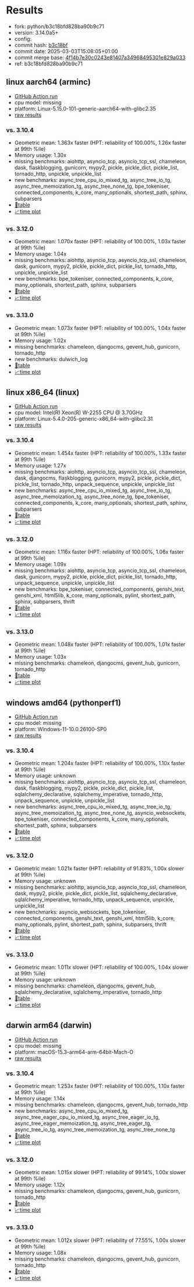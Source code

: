 # Results

- fork: python/b3c18bfd828ba90b9c71
- version: 3.14.0a5+
- config: 
- commit hash: [b3c18bf](https://github.com/python/cpython/commit/b3c18bf)
- commit date: 2025-03-03T15:08:05+01:00
- commit merge base: [4f14b7e30c0243e81407a34968495301e829a033](https://github.com/python/cpython/commit/4f14b7e30c0243e81407a34968495301e829a033)
- ref: b3c18bfd828ba90b9c71

## linux aarch64 (arminc)

- [GitHub Action run](https://github.com/faster-cpython/benchmarking/actions/runs/13718494627)
- cpu model: missing
- platform: Linux-5.15.0-101-generic-aarch64-with-glibc2.35
- [raw results](bm-20250303-arminc-aarch64-python-b3c18bfd828ba90b9c71-3.14.0a5%2B-b3c18bf.json)

### vs. 3.10.4

- Geometric mean: 1.363x faster (HPT: reliability of 100.00%, 1.26x faster at 99th %ile)
- Memory usage: 1.30x
- missing benchmarks: aiohttp, asyncio_tcp, asyncio_tcp_ssl, chameleon, dask, flaskblogging, gunicorn, mypy2, pickle, pickle_dict, pickle_list, tornado_http, unpickle, unpickle_list
- new benchmarks: async_tree_cpu_io_mixed_tg, async_tree_io_tg, async_tree_memoization_tg, async_tree_none_tg, bpe_tokeniser, connected_components, k_core, many_optionals, shortest_path, sphinx, subparsers
- [📄table](bm-20250303-arminc-aarch64-python-b3c18bfd828ba90b9c71-3.14.0a5%2B-b3c18bf-vs-3.10.4.md)
- [📈time plot](bm-20250303-arminc-aarch64-python-b3c18bfd828ba90b9c71-3.14.0a5%2B-b3c18bf-vs-3.10.4.svg)

### vs. 3.12.0

- Geometric mean: 1.070x faster (HPT: reliability of 100.00%, 1.03x faster at 99th %ile)
- Memory usage: 1.04x
- missing benchmarks: aiohttp, asyncio_tcp, asyncio_tcp_ssl, chameleon, dask, gunicorn, mypy2, pickle, pickle_dict, pickle_list, tornado_http, unpickle, unpickle_list
- new benchmarks: bpe_tokeniser, connected_components, k_core, many_optionals, shortest_path, sphinx, subparsers
- [📄table](bm-20250303-arminc-aarch64-python-b3c18bfd828ba90b9c71-3.14.0a5%2B-b3c18bf-vs-3.12.0.md)
- [📈time plot](bm-20250303-arminc-aarch64-python-b3c18bfd828ba90b9c71-3.14.0a5%2B-b3c18bf-vs-3.12.0.svg)

### vs. 3.13.0

- Geometric mean: 1.073x faster (HPT: reliability of 100.00%, 1.04x faster at 99th %ile)
- Memory usage: 1.02x
- missing benchmarks: chameleon, djangocms, gevent_hub, gunicorn, tornado_http
- new benchmarks: dulwich_log
- [📄table](bm-20250303-arminc-aarch64-python-b3c18bfd828ba90b9c71-3.14.0a5%2B-b3c18bf-vs-3.13.0.md)
- [📈time plot](bm-20250303-arminc-aarch64-python-b3c18bfd828ba90b9c71-3.14.0a5%2B-b3c18bf-vs-3.13.0.svg)

## linux x86_64 (linux)

- [GitHub Action run](https://github.com/faster-cpython/benchmarking/actions/runs/13718494627)
- cpu model: Intel(R) Xeon(R) W-2255 CPU @ 3.70GHz
- platform: Linux-5.4.0-205-generic-x86_64-with-glibc2.31
- [raw results](bm-20250303-linux-x86_64-python-b3c18bfd828ba90b9c71-3.14.0a5%2B-b3c18bf.json)

### vs. 3.10.4

- Geometric mean: 1.454x faster (HPT: reliability of 100.00%, 1.33x faster at 99th %ile)
- Memory usage: 1.27x
- missing benchmarks: aiohttp, asyncio_tcp, asyncio_tcp_ssl, chameleon, dask, djangocms, flaskblogging, gunicorn, mypy2, pickle, pickle_dict, pickle_list, tornado_http, unpack_sequence, unpickle, unpickle_list
- new benchmarks: async_tree_cpu_io_mixed_tg, async_tree_io_tg, async_tree_memoization_tg, async_tree_none_tg, bpe_tokeniser, connected_components, k_core, many_optionals, shortest_path, sphinx, subparsers
- [📄table](bm-20250303-linux-x86_64-python-b3c18bfd828ba90b9c71-3.14.0a5%2B-b3c18bf-vs-3.10.4.md)
- [📈time plot](bm-20250303-linux-x86_64-python-b3c18bfd828ba90b9c71-3.14.0a5%2B-b3c18bf-vs-3.10.4.svg)

### vs. 3.12.0

- Geometric mean: 1.116x faster (HPT: reliability of 100.00%, 1.06x faster at 99th %ile)
- Memory usage: 1.09x
- missing benchmarks: aiohttp, asyncio_tcp, asyncio_tcp_ssl, chameleon, dask, gunicorn, mypy2, pickle, pickle_dict, pickle_list, tornado_http, unpack_sequence, unpickle, unpickle_list
- new benchmarks: bpe_tokeniser, connected_components, genshi_text, genshi_xml, html5lib, k_core, many_optionals, pylint, shortest_path, sphinx, subparsers, thrift
- [📄table](bm-20250303-linux-x86_64-python-b3c18bfd828ba90b9c71-3.14.0a5%2B-b3c18bf-vs-3.12.0.md)
- [📈time plot](bm-20250303-linux-x86_64-python-b3c18bfd828ba90b9c71-3.14.0a5%2B-b3c18bf-vs-3.12.0.svg)

### vs. 3.13.0

- Geometric mean: 1.048x faster (HPT: reliability of 100.00%, 1.01x faster at 99th %ile)
- Memory usage: 1.03x
- missing benchmarks: chameleon, djangocms, gevent_hub, gunicorn, tornado_http
- [📄table](bm-20250303-linux-x86_64-python-b3c18bfd828ba90b9c71-3.14.0a5%2B-b3c18bf-vs-3.13.0.md)
- [📈time plot](bm-20250303-linux-x86_64-python-b3c18bfd828ba90b9c71-3.14.0a5%2B-b3c18bf-vs-3.13.0.svg)

## windows amd64 (pythonperf1)

- [GitHub Action run](https://github.com/faster-cpython/benchmarking/actions/runs/13718494627)
- cpu model: missing
- platform: Windows-11-10.0.26100-SP0
- [raw results](bm-20250303-pythonperf1-amd64-python-b3c18bfd828ba90b9c71-3.14.0a5%2B-b3c18bf.json)

### vs. 3.10.4

- Geometric mean: 1.204x faster (HPT: reliability of 100.00%, 1.10x faster at 99th %ile)
- Memory usage: unknown
- missing benchmarks: aiohttp, asyncio_tcp, asyncio_tcp_ssl, chameleon, dask, flaskblogging, mypy2, pickle, pickle_dict, pickle_list, sqlalchemy_declarative, sqlalchemy_imperative, tornado_http, unpack_sequence, unpickle, unpickle_list
- new benchmarks: async_tree_cpu_io_mixed_tg, async_tree_io_tg, async_tree_memoization_tg, async_tree_none_tg, asyncio_websockets, bpe_tokeniser, connected_components, k_core, many_optionals, shortest_path, sphinx, subparsers
- [📄table](bm-20250303-pythonperf1-amd64-python-b3c18bfd828ba90b9c71-3.14.0a5%2B-b3c18bf-vs-3.10.4.md)
- [📈time plot](bm-20250303-pythonperf1-amd64-python-b3c18bfd828ba90b9c71-3.14.0a5%2B-b3c18bf-vs-3.10.4.svg)

### vs. 3.12.0

- Geometric mean: 1.021x faster (HPT: reliability of 91.83%, 1.00x slower at 99th %ile)
- Memory usage: unknown
- missing benchmarks: aiohttp, asyncio_tcp, asyncio_tcp_ssl, chameleon, dask, mypy2, pickle, pickle_dict, pickle_list, sqlalchemy_declarative, sqlalchemy_imperative, tornado_http, unpack_sequence, unpickle, unpickle_list
- new benchmarks: asyncio_websockets, bpe_tokeniser, connected_components, genshi_text, genshi_xml, html5lib, k_core, many_optionals, pylint, shortest_path, sphinx, subparsers, thrift
- [📄table](bm-20250303-pythonperf1-amd64-python-b3c18bfd828ba90b9c71-3.14.0a5%2B-b3c18bf-vs-3.12.0.md)
- [📈time plot](bm-20250303-pythonperf1-amd64-python-b3c18bfd828ba90b9c71-3.14.0a5%2B-b3c18bf-vs-3.12.0.svg)

### vs. 3.13.0

- Geometric mean: 1.011x slower (HPT: reliability of 100.00%, 1.04x slower at 99th %ile)
- Memory usage: unknown
- missing benchmarks: chameleon, djangocms, gevent_hub, sqlalchemy_declarative, sqlalchemy_imperative, tornado_http
- [📄table](bm-20250303-pythonperf1-amd64-python-b3c18bfd828ba90b9c71-3.14.0a5%2B-b3c18bf-vs-3.13.0.md)
- [📈time plot](bm-20250303-pythonperf1-amd64-python-b3c18bfd828ba90b9c71-3.14.0a5%2B-b3c18bf-vs-3.13.0.svg)

## darwin arm64 (darwin)

- [GitHub Action run](https://github.com/faster-cpython/benchmarking/actions/runs/13718494627)
- cpu model: missing
- platform: macOS-15.3-arm64-arm-64bit-Mach-O
- [raw results](bm-20250303-darwin-arm64-python-b3c18bfd828ba90b9c71-3.14.0a5%2B-b3c18bf.json)

### vs. 3.10.4

- Geometric mean: 1.253x faster (HPT: reliability of 100.00%, 1.10x faster at 99th %ile)
- Memory usage: 1.14x
- missing benchmarks: chameleon, djangocms, gevent_hub, tornado_http
- new benchmarks: async_tree_cpu_io_mixed_tg, async_tree_eager_cpu_io_mixed_tg, async_tree_eager_io_tg, async_tree_eager_memoization_tg, async_tree_eager_tg, async_tree_io_tg, async_tree_memoization_tg, async_tree_none_tg
- [📄table](bm-20250303-darwin-arm64-python-b3c18bfd828ba90b9c71-3.14.0a5%2B-b3c18bf-vs-3.10.4.md)
- [📈time plot](bm-20250303-darwin-arm64-python-b3c18bfd828ba90b9c71-3.14.0a5%2B-b3c18bf-vs-3.10.4.svg)

### vs. 3.12.0

- Geometric mean: 1.015x slower (HPT: reliability of 99.14%, 1.00x slower at 99th %ile)
- Memory usage: 1.12x
- missing benchmarks: chameleon, djangocms, gevent_hub, gunicorn, tornado_http
- [📄table](bm-20250303-darwin-arm64-python-b3c18bfd828ba90b9c71-3.14.0a5%2B-b3c18bf-vs-3.12.0.md)
- [📈time plot](bm-20250303-darwin-arm64-python-b3c18bfd828ba90b9c71-3.14.0a5%2B-b3c18bf-vs-3.12.0.svg)

### vs. 3.13.0

- Geometric mean: 1.012x slower (HPT: reliability of 77.55%, 1.00x slower at 99th %ile)
- Memory usage: 1.08x
- missing benchmarks: chameleon, djangocms, gevent_hub, gunicorn, tornado_http
- [📄table](bm-20250303-darwin-arm64-python-b3c18bfd828ba90b9c71-3.14.0a5%2B-b3c18bf-vs-3.13.0.md)
- [📈time plot](bm-20250303-darwin-arm64-python-b3c18bfd828ba90b9c71-3.14.0a5%2B-b3c18bf-vs-3.13.0.svg)

